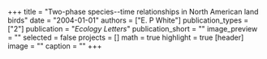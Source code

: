 +++
title = "Two-phase species--time relationships in North American land birds"
date = "2004-01-01"
authors = ["E. P White"]
publication_types = ["2"]
publication = "_Ecology Letters_"
publication_short = ""
image_preview = ""
selected = false
projects = []
math = true
highlight = true
[header]
image = ""
caption = ""
+++

